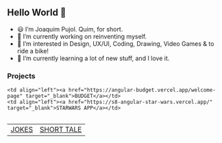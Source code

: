 ## Hello World 👋 ###

- 😃 I’m Joaquim Pujol. Quim, for short.
- 🔭 I’m currently working on reinventing myself.
- 👀 I’m interested in Design, UX/UI, Coding, Drawing, Video Games & to ride a bike!
- 🌱 I’m currently learning a lot of new stuff, and I love it.

### Projects

<table align="left">
  <tr>
    <td align="left"><a href="https://jokes-xi.vercel.app/" target="_blank">JOKES</a></td>
    <td align="left"><a href="https://s6-angular-intro.vercel.app/" target="_blank">SHORT TALE</a></td>

    <td align="left"><a href="https://angular-budget.vercel.app/welcome-page" target="_blank">BUDGET</a></td>
    <td align="left"><a href="https://s8-angular-star-wars.vercel.app/" target="_blank">STARWARS APP</a></td>
  </tr>
</table>

<!--
<image src="https://media.licdn.com/dms/image/D4E16AQEqtlqcjZXU2w/profile-displaybackgroundimage-shrink_350_1400/0/1684428087012?e=1692230400&v=beta&t=6WLBSQc_YyU8DkCxKq2O6E2EYiZL0-50xYUtSOv55Y8" alt="Header"> 
-->

<!--
**jqm75/jqm75** is a ✨ _special_ ✨ repository because its `README.md` (this file) appears on your GitHub profile.

Here are some ideas to get you started:

- 🔭 I’m currently working on ...
- 🌱 I’m currently learning ...
- 👯 I’m looking to collaborate on ...
- 🤔 I’m looking for help with ...
- 💬 Ask me about ...
- 📫 How to reach me: ...
- 😄 Pronouns: ...
- ⚡ Fun fact: ...
-->
